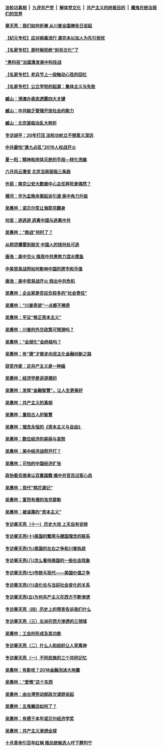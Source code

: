 ####  [法轮功真相](../../../../basic/blob/master/README.md?t=06290731) &nbsp;|&nbsp; [九评共产党](../../../../9ping.md/blob/master/README.md?t=06290731) &nbsp;|&nbsp; [解体党文化](../../../../jtdwh.md/blob/master/README.md?t=06290731)  &nbsp;|&nbsp; [共产主义的终极目的](../../../../gczydzjmd.md/blob/master/README.md?t=06290731) &nbsp;|&nbsp; [魔鬼在统治我们的世界](../../../../mgztzwmdsj.md/blob/master/README.md?t=06290731) 

#### [章天亮：我们如何祈祷 从川普全国祷告日说起](../pages/nsc423/n11944627.md?t=06290731) 

#### [【纪元专栏】应对病毒流行 渥京未以加人为先引担忧](../pages/nsc423/n11875714.md?t=06290731) 

#### [【名家专栏】是时候拒绝“封杀文化”了](../pages/nsc423/n11814093.md?t=06290731) 

#### [“黑科技”治国激发美中科技战](../pages/nsc423/n11638056.md?t=06290731) 

#### [【名家专栏】老兵节上一段触动心弦的回忆](../pages/nsc423/n11646016.md?t=06290731) 

#### [【名家专栏】公立学校的起源：集体主义与失败](../pages/nsc423/n11601833.md?t=06290731) 

#### [臧山：港澳办表态透露四大关键](../pages/nsc423/n11421628.md?t=06290731) 

#### [臧山：中共缺乏管理开放社会的能力](../pages/nsc423/n11407457.md?t=06290731) 

#### [臧山：北京面临治乱大转折](../pages/nsc423/n11406895.md?t=06290731) 

#### [专访胡平：20年打压 法轮功屹立不倒意义深远](../pages/nsc423/n11398800.md?t=06290731) 

#### [中共最怕“逢九必乱”2019人权战开火](../pages/nsc423/n11385248.md?t=06290731) 

#### [夏一阳：精神和肉体灭绝的手段—转化洗脑](../pages/nsc423/n11368250.md?t=06290731) 

#### [六月风云激变 北京当局面临三条路](../pages/nsc423/n11313668.md?t=06290731) 

#### [许茹：南京公安大数据中心主任猝死是偶然？](../pages/nsc423/n11064744.md?t=06290731) 

#### [横河：华为孟晚舟案起诉引渡 美中角力升级](../pages/nsc423/n11027230.md?t=06290731) 

#### [吴惠林：诺贝尔奖让海耶克翻身](../pages/nsc423/n10890049.md?t=06290731) 

#### [何坚：逃逃逃 逃离中国与逃离中共](../pages/nsc423/n10592891.md?t=06290731) 

#### [吴惠林：“商战”何时了？](../pages/nsc423/n10573558.md?t=06290731) 

#### [从网贷爆雷到股灾 中国人的钱何处可逃](../pages/nsc423/n10572800.md?t=06290731) 

#### [唐浩：美中交火 隐现中共黑势力混水摸鱼](../pages/nsc423/n10544040.md?t=06290731) 

#### [中美贸易战将如何影响中国的房市和币值](../pages/nsc423/n10543697.md?t=06290731) 

#### [唐浩：美中贸易战开火 烧出中共危机](../pages/nsc423/n10540126.md?t=06290731) 

#### [吴惠林：企业家是否应负较多的“社会责任”](../pages/nsc423/n10535022.md?t=06290731) 

#### [吴惠林：“川普奇迹”一点都不稀奇](../pages/nsc423/n10512808.md?t=06290731) 

#### [吴惠林：平议“修正资本主义”](../pages/nsc423/n10495724.md?t=06290731) 

#### [吴惠林：川普的外交政策可预测吗？](../pages/nsc423/n10462387.md?t=06290731) 

#### [吴惠林：“全球化”会终结吗？](../pages/nsc423/n10452838.md?t=06290731) 

#### [吴惠林：有“德”才能走向民主化金融创新之路](../pages/nsc423/n10432292.md?t=06290731) 

#### [获奖作家：这共产主义是一种癌](../pages/nsc423/n10431541.md?t=06290731) 

#### [吴惠林：经济学是讲道德的](../pages/nsc423/n10398014.md?t=06290731) 

#### [吴惠林：发挥“金融智慧”，让人生更美好](../pages/nsc423/n10375019.md?t=06290731) 

#### [吴惠林：共产主义的真相](../pages/nsc423/n10351394.md?t=06290731) 

#### [吴惠林：重拾古人的智慧](../pages/nsc423/n10337691.md?t=06290731) 

#### [吴惠林：理念永恒的《资本主义与自由》](../pages/nsc423/n10316274.md?t=06290731) 

#### [吴惠林：数位经济的美丽与哀愁](../pages/nsc423/n10292946.md?t=06290731) 

#### [吴惠林：美中经济战将开打？](../pages/nsc423/n10258825.md?t=06290731) 

#### [吴惠林：可怕的中国经济扩张](../pages/nsc423/n10219147.md?t=06290731) 

#### [政协委员提承认双重国籍 揭中共官员过客心态](../pages/nsc423/n10208809.md?t=06290731) 

#### [吴惠林：现代“桃花源记”](../pages/nsc423/n10185234.md?t=06290731) 

#### [吴惠林：富而有德的洛克斐勒](../pages/nsc423/n10142264.md?t=06290731) 

#### [吴惠林：被诬蔑的“资本主义”](../pages/nsc423/n10124816.md?t=06290731) 

#### [专访章天亮（十一）历史大戏 上天自有安排](../pages/nsc423/n10094905.md?t=06290731) 

#### [专访章天亮(十)美国的繁荣与建国理念的联系](../pages/nsc423/n10094899.md?t=06290731) 

#### [专访章天亮(九)美国的左右之争和川普执政](../pages/nsc423/n10094889.md?t=06290731) 

#### [专访章天亮(八)怎么看待美国的一些社会现象](../pages/nsc423/n10094857.md?t=06290731) 

#### [专访章天亮(七)传统与现代——美国价值之争](../pages/nsc423/n10093140.md?t=06290731) 

#### [专访章天亮(六)进化论与当前社会变化的关系](../pages/nsc423/n10092036.md?t=06290731) 

#### [专访章天亮(五)为何共产主义在西方不断渗透](../pages/nsc423/n10083620.md?t=06290731) 

#### [专访章天亮（四）历史上的预言告诉我们什么](../pages/nsc423/n10083606.md?t=06290731) 

#### [专访章天亮（三）左派在西方渗透的三领域](../pages/nsc423/n10081115.md?t=06290731) 

#### [吴惠林：工会的形成及其功能](../pages/nsc423/n10080633.md?t=06290731) 

#### [专访章天亮（二）什么人和组织让人背离神](../pages/nsc423/n10076637.md?t=06290731) 

#### [专访章天亮（一）不同民族的三个共同记忆](../pages/nsc423/n10074188.md?t=06290731) 

#### [吴惠林：有影呒？2018金融泡沫大地震](../pages/nsc423/n10040534.md?t=06290731) 

#### [吴惠林：“爱情”这个东西](../pages/nsc423/n10019423.md?t=06290731) 

#### [吴惠林：由台湾劳动部政次请辞说起](../pages/nsc423/n9979679.md?t=06290731) 

#### [吴惠林：五鬼搬运如何了？](../pages/nsc423/n9925338.md?t=06290731) 

#### [吴惠林：有感于本年诺贝尔经济学奖](../pages/nsc423/n9871883.md?t=06290731) 

#### [吴惠林：共产主义渗透全球](../pages/nsc423/n9812748.md?t=06290731) 

#### [十月革命引百年红祸 俄总统候选人吁下葬列宁](../pages/nsc423/n9810182.md?t=06290731) 

